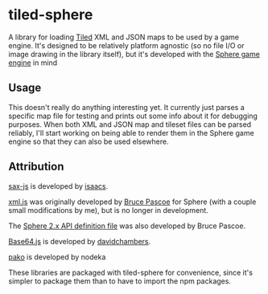 # tiled-sphere
A library for loading [Tiled](mapeditor.org/) XML and JSON maps to be used by a game engine. It's designed to be relatively platform agnostic (so no file I/O or image drawing in the library itself), but it's developed with the [Sphere game engine](https://github.com/fatcerberus/sphere) in mind 

## Usage
This doesn't really do anything interesting yet. It currently just parses a specific map file for testing and prints out some info about it for debugging purposes. When both XML and JSON map and tileset files can be parsed reliably, I'll start working on being able to render them in the Sphere game engine so that they can also be used elsewhere.

## Attribution
[sax-js](lib/sax.js) is developed by [isaacs](https://github.com/isaacs/sax-js).

[xml.js](lib/xml.js) was originally developed by [Bruce Pascoe](https://github.com/fatcerberus/) for Sphere (with a couple small modifications by me), but is no longer in development.

The [Sphere 2.x API definition file](types/sphere2-api.d.ts) was also developed by Bruce Pascoe.

[Base64.js](lib/base64.js) is developed by [davidchambers](https://github.com/davidchambers/Base64.js).

[pako](https://github.com/nodeca/pako/) is developed by nodeka

These libraries are packaged with tiled-sphere for convenience, since it's simpler to package them than to have to import the npm packages.
